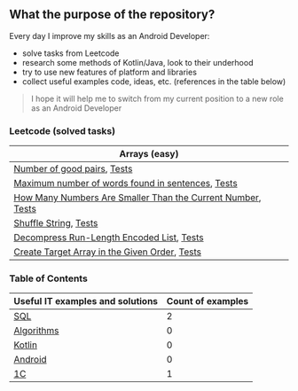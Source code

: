 ## What the purpose of the repository?

Every day I improve my skills as an Android Developer:
- solve tasks from Leetcode
- research some methods of Kotlin/Java, look to their underhood
- try to use new features of platform and libraries
- collect useful examples code, ideas, etc. (references in the table below)

> I hope it will help me to switch from my current position to a new role as an Android Developer

### Leetcode (solved tasks)
| Arrays (easy)                                                                                  |
| ---------------------------------------------------------------------------------------------- |
| [Number of good pairs](app/src/main/java/pt/amn/knowledgebase/leetcode/easy/arrays/NumberOfGoodPairs.kt), [Tests](app/src/test/java/pt/amn/knowledgebase/leetcode/easy/arrays/NumberOfGoodPairsTest.kt)  |
| [Maximum number of words found in sentences](app/src/main/java/pt/amn/knowledgebase/leetcode/easy/arrays/MaximumNumberOfWordsFoundInSentences.kt), [Tests](app/src/test/java/pt/amn/knowledgebase/leetcode/easy/arrays/MaximumNumberOfWordsFoundInSentencesTest.kt)  |
| [How Many Numbers Are Smaller Than the Current Number](app/src/main/java/pt/amn/knowledgebase/leetcode/easy/arrays/SmallerNumbersThanCurrent.kt), [Tests](app/src/test/java/pt/amn/knowledgebase/leetcode/easy/arrays/SmallerNumbersThanCurrentTest.kt)  |
| [Shuffle String](app/src/main/java/pt/amn/knowledgebase/leetcode/easy/arrays/ShuffleString.kt), [Tests](app/src/test/java/pt/amn/knowledgebase/leetcode/easy/arrays/ShuffleStringTest.kt)  |
| [Decompress Run-Length Encoded List](app/src/main/java/pt/amn/knowledgebase/leetcode/easy/arrays/DecompressRunLengthEncodedList.kt), [Tests](app/src/test/java/pt/amn/knowledgebase/leetcode/easy/arrays/DecompressRunLengthEncodedListTest.kt)  |
| [Create Target Array in the Given Order](app/src/main/java/pt/amn/knowledgebase/leetcode/easy/arrays/CreateTargetArrayInTheGivenOrder.kt), [Tests](app/src/test/java/pt/amn/knowledgebase/leetcode/easy/arrays/CreateTargetArrayInTheGivenOrderTest.kt)  |


### Table of Contents
| Useful IT examples and solutions              | Count of examples  |
| --------------------------------------------- | ------------------ |
| [SQL](documents/sql.md)                       | 2                  |
| [Algorithms](documents/algorithm.md)          | 0                  |
| [Kotlin](documents/kotlin.md)                 | 0                  |
| [Android](documents/android.md)               | 0                  |
| [1C](documents/oneS.md)                       | 1                  |